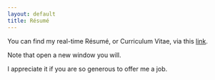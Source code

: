 ```yaml
---
layout: default
title: Résumé
---
```


You can find my real-time Résumé, or Curriculum Vitae, via this <a href="https://yuliwu.github.io/cv/en/" target="_blank">link</a>. 

Note that open a new window you will.

I appreciate it if you are so generous to offer me a job.
